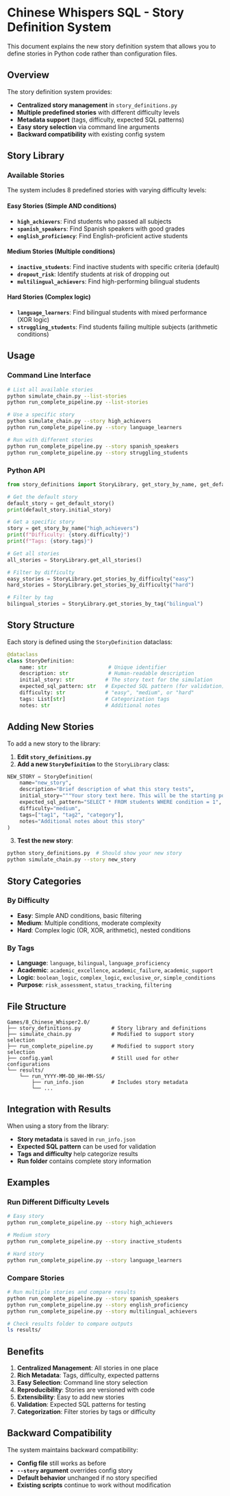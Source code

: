 # Chinese Whispers SQL - Story Definition System

This document explains the new story definition system that allows you to define stories in Python code rather than configuration files.

## Overview

The story definition system provides:
- **Centralized story management** in `story_definitions.py`
- **Multiple predefined stories** with different difficulty levels
- **Metadata support** (tags, difficulty, expected SQL patterns)
- **Easy story selection** via command line arguments
- **Backward compatibility** with existing config system

## Story Library

### Available Stories

The system includes 8 predefined stories with varying difficulty levels:

#### Easy Stories (Simple AND conditions)
- **`high_achievers`**: Find students who passed all subjects
- **`spanish_speakers`**: Find Spanish speakers with good grades
- **`english_proficiency`**: Find English-proficient active students

#### Medium Stories (Multiple conditions)
- **`inactive_students`**: Find inactive students with specific criteria (default)
- **`dropout_risk`**: Identify students at risk of dropping out
- **`multilingual_achievers`**: Find high-performing bilingual students

#### Hard Stories (Complex logic)
- **`language_learners`**: Find bilingual students with mixed performance (XOR logic)
- **`struggling_students`**: Find students failing multiple subjects (arithmetic conditions)

## Usage

### Command Line Interface

```bash
# List all available stories
python simulate_chain.py --list-stories
python run_complete_pipeline.py --list-stories

# Use a specific story
python simulate_chain.py --story high_achievers
python run_complete_pipeline.py --story language_learners

# Run with different stories
python run_complete_pipeline.py --story spanish_speakers
python run_complete_pipeline.py --story struggling_students
```

### Python API

```python
from story_definitions import StoryLibrary, get_story_by_name, get_default_story

# Get the default story
default_story = get_default_story()
print(default_story.initial_story)

# Get a specific story
story = get_story_by_name("high_achievers")
print(f"Difficulty: {story.difficulty}")
print(f"Tags: {story.tags}")

# Get all stories
all_stories = StoryLibrary.get_all_stories()

# Filter by difficulty
easy_stories = StoryLibrary.get_stories_by_difficulty("easy")
hard_stories = StoryLibrary.get_stories_by_difficulty("hard")

# Filter by tag
bilingual_stories = StoryLibrary.get_stories_by_tag("bilingual")
```

## Story Structure

Each story is defined using the `StoryDefinition` dataclass:

```python
@dataclass
class StoryDefinition:
    name: str                    # Unique identifier
    description: str             # Human-readable description
    initial_story: str          # The story text for the simulation
    expected_sql_pattern: str   # Expected SQL pattern (for validation)
    difficulty: str             # "easy", "medium", or "hard"
    tags: List[str]             # Categorization tags
    notes: str                  # Additional notes
```

## Adding New Stories

To add a new story to the library:

1. **Edit `story_definitions.py`**
2. **Add a new `StoryDefinition`** to the `StoryLibrary` class:

```python
NEW_STORY = StoryDefinition(
    name="new_story",
    description="Brief description of what this story tests",
    initial_story="""Your story text here. This will be the starting point for the Chinese Whispers chain.""",
    expected_sql_pattern="SELECT * FROM students WHERE condition = 1",
    difficulty="medium",
    tags=["tag1", "tag2", "category"],
    notes="Additional notes about this story"
)
```

3. **Test the new story**:
```bash
python story_definitions.py  # Should show your new story
python simulate_chain.py --story new_story
```

## Story Categories

### By Difficulty
- **Easy**: Simple AND conditions, basic filtering
- **Medium**: Multiple conditions, moderate complexity
- **Hard**: Complex logic (OR, XOR, arithmetic), nested conditions

### By Tags
- **Language**: `language`, `bilingual`, `language_proficiency`
- **Academic**: `academic_excellence`, `academic_failure`, `academic_support`
- **Logic**: `boolean_logic`, `complex_logic`, `exclusive_or`, `simple_conditions`
- **Purpose**: `risk_assessment`, `status_tracking`, `filtering`

## File Structure

```
Games/8_Chinese_Whisper2.0/
├── story_definitions.py          # Story library and definitions
├── simulate_chain.py             # Modified to support story selection
├── run_complete_pipeline.py      # Modified to support story selection
├── config.yaml                   # Still used for other configurations
└── results/
    └── run_YYYY-MM-DD_HH-MM-SS/
        ├── run_info.json         # Includes story metadata
        └── ...
```

## Integration with Results

When using a story from the library:
- **Story metadata** is saved in `run_info.json`
- **Expected SQL pattern** can be used for validation
- **Tags and difficulty** help categorize results
- **Run folder** contains complete story information

## Examples

### Run Different Difficulty Levels
```bash
# Easy story
python run_complete_pipeline.py --story high_achievers

# Medium story  
python run_complete_pipeline.py --story inactive_students

# Hard story
python run_complete_pipeline.py --story language_learners
```

### Compare Stories
```bash
# Run multiple stories and compare results
python run_complete_pipeline.py --story spanish_speakers
python run_complete_pipeline.py --story english_proficiency
python run_complete_pipeline.py --story multilingual_achievers

# Check results folder to compare outputs
ls results/
```

## Benefits

1. **Centralized Management**: All stories in one place
2. **Rich Metadata**: Tags, difficulty, expected patterns
3. **Easy Selection**: Command line story selection
4. **Reproducibility**: Stories are versioned with code
5. **Extensibility**: Easy to add new stories
6. **Validation**: Expected SQL patterns for testing
7. **Categorization**: Filter stories by tags or difficulty

## Backward Compatibility

The system maintains backward compatibility:
- **Config file** still works as before
- **`--story` argument** overrides config story
- **Default behavior** unchanged if no story specified
- **Existing scripts** continue to work without modification 